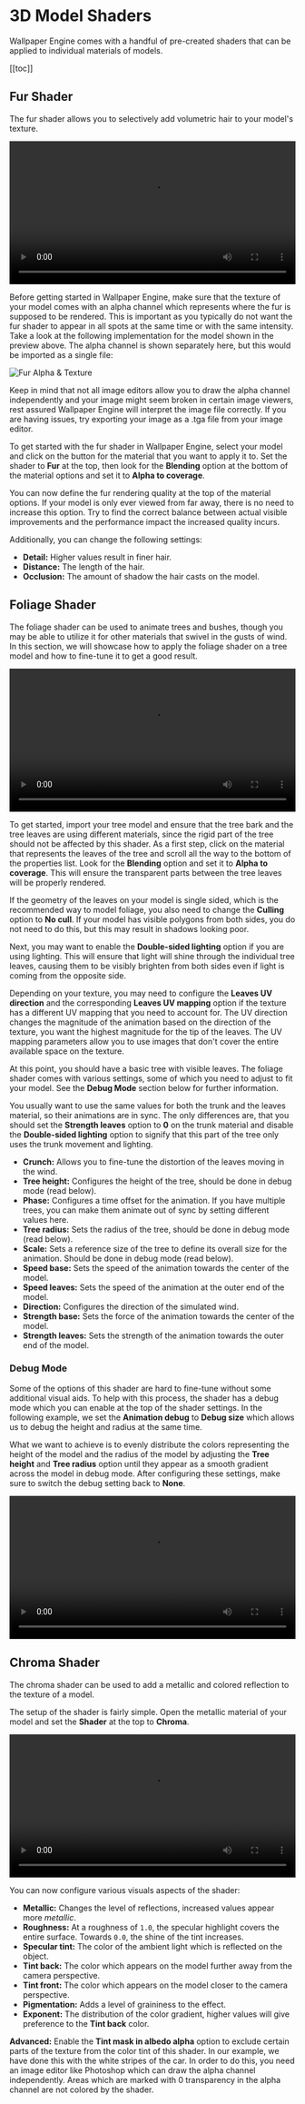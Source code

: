 # 3D Model Shaders

Wallpaper Engine comes with a handful of pre-created shaders that can be applied to individual materials of models.

[[toc]]

## Fur Shader

The fur shader allows you to selectively add volumetric hair to your model's texture.

<video width="100%" controls loop autoplay>
  <source src="/videos/shader_fur.mp4" type="video/mp4">
  Your browser does not support the video tag.
</video>

Before getting started in Wallpaper Engine, make sure that the texture of your model comes with an alpha channel which represents where the fur is supposed to be rendered. This is important as you typically do not want the fur shader to appear in all spots at the same time or with the same intensity. Take a look at the following implementation for the model shown in the preview above. The alpha channel is shown separately here, but this would be imported as a single file:

![Fur Alpha & Texture](/videos/shader_fur_alpha.gif)

Keep in mind that not all image editors allow you to draw the alpha channel independently and your image might seem broken in certain image viewers, rest assured Wallpaper Engine will interpret the image file correctly. If you are having issues, try exporting your image as a .tga file from your image editor.

To get started with the fur shader in Wallpaper Engine, select your model and click on the button for the material that you want to apply it to. Set the shader to **Fur** at the top, then look for the **Blending** option at the bottom of the material options and set it to **Alpha to coverage**. 

You can now define the fur rendering quality at the top of the material options. If your model is only ever viewed from far away, there is no need to increase this option. Try to find the correct balance between actual visible improvements and the performance impact the increased quality incurs.

Additionally, you can change the following settings:

* **Detail:** Higher values result in finer hair.
* **Distance:** The length of the hair.
* **Occlusion:** The amount of shadow the hair casts on the model.

## Foliage Shader

The foliage shader can be used to animate trees and bushes, though you may be able to utilize it for other materials that swivel in the gusts of wind. In this section, we will showcase how to apply the foliage shader on a tree model and how to fine-tune it to get a good result.

<video width="100%" controls loop autoplay>
  <source src="/videos/shader_foliage.mp4" type="video/mp4">
  Your browser does not support the video tag.
</video>

To get started, import your tree model and ensure that the tree bark and the tree leaves are using different materials, since the rigid part of the tree should not be affected by this shader. As a first step, click on the material that represents the leaves of the tree and scroll all the way to the bottom of the properties list. Look for the **Blending** option and set it to **Alpha to coverage**. This will ensure the transparent parts between the tree leaves will be properly rendered.

If the geometry of the leaves on your model is single sided, which is the recommended way to model foliage, you also need to change the **Culling** option to **No cull**. If your model has visible polygons from both sides, you do not need to do this, but this may result in shadows looking poor.

Next, you may want to enable the **Double-sided lighting** option if you are using lighting. This will ensure that light will shine through the individual tree leaves, causing them to be visibly brighten from both sides even if light is coming from the opposite side.

Depending on your texture, you may need to configure the **Leaves UV direction** and the corresponding **Leaves UV mapping** option if the texture has a different UV mapping that you need to account for. The UV direction changes the magnitude of the animation based on the direction of the texture, you want the highest magnitude for the tip of the leaves. The UV mapping parameters allow you to use images that don't cover the entire available space on the texture.

At this point, you should have a basic tree with visible leaves. The foliage shader comes with various settings, some of which you need to adjust to fit your model. See the **Debug Mode** section below for further information.

You usually want to use the same values for both the trunk and the leaves material, so their animations are in sync. The only differences are, that you should set the **Strength leaves** option to **0** on the trunk material and disable the **Double-sided lighting** option to signify that this part of the tree only uses the trunk movement and lighting.

* **Crunch:** Allows you to fine-tune the distortion of the leaves moving in the wind.
* **Tree height:** Configures the height of the tree, should be done in debug mode (read below).
* **Phase:** Configures a time offset for the animation. If you have multiple trees, you can make them animate out of sync by setting different values here.
* **Tree radius:** Sets the radius of the tree, should be done in debug mode (read below).
* **Scale:** Sets a reference size of the tree to define its overall size for the animation. Should be done in debug mode (read below).
* **Speed base:** Sets the speed of the animation towards the center of the model.
* **Speed leaves:** Sets the speed of the animation at the outer end of the model.
* **Direction:** Configures the direction of the simulated wind.
* **Strength base:** Sets the force of the animation towards the center of the model.
* **Strength leaves:** Sets the strength of the animation towards the outer end of the model.

### Debug Mode

Some of the options of this shader are hard to fine-tune without some additional visual aids. To help with this process, the shader has a debug mode which you can enable at the top of the shader settings. In the following example, we set the **Animation debug** to **Debug size** which allows us to debug the height and radius at the same time.

What we want to achieve is to evenly distribute the colors representing the height of the model and the radius of the model by adjusting the **Tree height** and **Tree radius** option until they appear as a smooth gradient across the model in debug mode. After configuring these settings, make sure to switch the debug setting back to **None**.

<video width="100%" controls loop autoplay>
  <source src="/videos/shader_foliage_debug.mp4" type="video/mp4">
  Your browser does not support the video tag.
</video>

## Chroma Shader

The chroma shader can be used to add a metallic and colored reflection to the texture of a model.

The setup of the shader is fairly simple. Open the metallic material of your model and set the **Shader** at the top to **Chroma**.

<video width="100%" controls loop autoplay>
  <source src="/videos/shader_chroma.mp4" type="video/mp4">
  Your browser does not support the video tag.
</video>

You can now configure various visuals aspects of the shader:

* **Metallic:** Changes the level of reflections, increased values appear more *metallic*.
* **Roughness:** At a roughness of `1.0`, the specular highlight covers the entire surface. Towards `0.0`, the shine of the tint increases.
* **Specular tint:** The color of the ambient light which is reflected on the object.
* **Tint back:** The color which appears on the model further away from the camera perspective.
* **Tint front:** The color which appears on the model closer to the camera perspective.
* **Pigmentation:** Adds a level of graininess to the effect.
* **Exponent:** The distribution of the color gradient, higher values will give preference to the **Tint back** color.

**Advanced:** Enable the **Tint mask in albedo alpha** option to exclude certain parts of the texture from the color tint of this shader. In our example, we have done this with the white stripes of the car. In order to do this, you need an image editor like Photoshop which can draw the alpha channel independently. Areas which are marked with 0 transparency in the alpha channel are not colored by the shader.